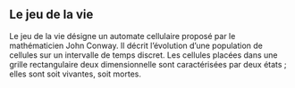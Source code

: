 ## Le jeu de la vie
Le jeu de la vie désigne un automate cellulaire proposé par le mathématicien John Conway. Il décrit l’évolution d’une population de cellules sur un intervalle de temps discret. Les cellules placées dans une grille rectangulaire deux dimensionnelle sont caractérisées par deux états ; elles sont soit vivantes, soit mortes.
